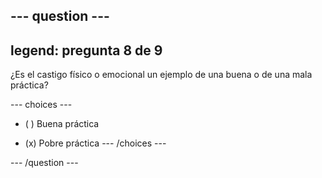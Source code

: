--- question ---
---
legend: pregunta 8 de 9
---

¿Es el castigo físico o emocional un ejemplo de una buena o de una mala práctica?

--- choices ---
- ( ) Buena práctica

- (x) Pobre práctica
--- /choices ---

--- /question ---
